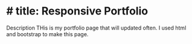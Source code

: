 # # title: Responsive Portfolio

Description
THis is my portfolio page that will updated often. I used html and bootstrap to make this page.

